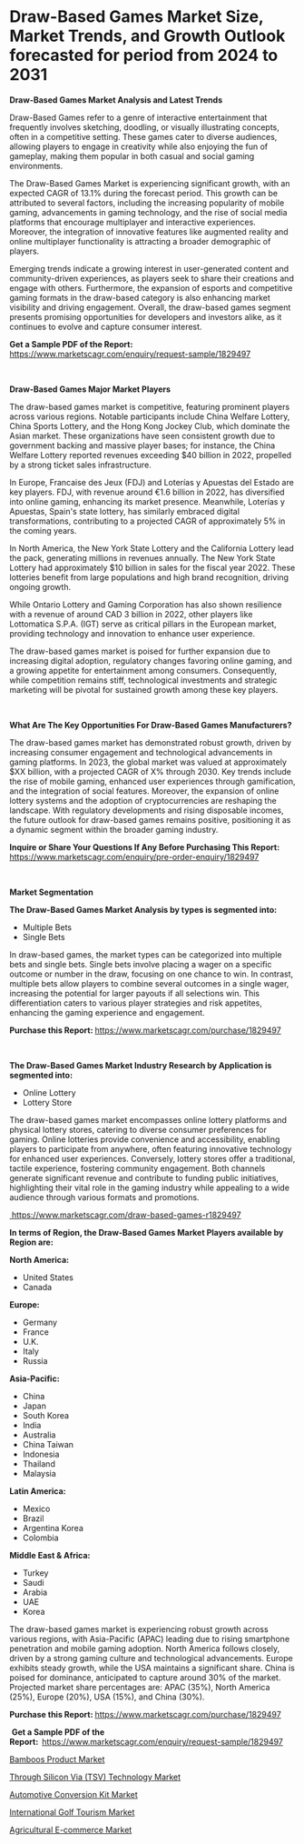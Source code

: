 <p><h1>Draw-Based Games Market Size, Market Trends, and Growth Outlook forecasted for period from 2024 to 2031</h1></p><p><strong>Draw-Based Games Market Analysis and Latest Trends</strong></p>
<p><p>Draw-Based Games refer to a genre of interactive entertainment that frequently involves sketching, doodling, or visually illustrating concepts, often in a competitive setting. These games cater to diverse audiences, allowing players to engage in creativity while also enjoying the fun of gameplay, making them popular in both casual and social gaming environments.</p><p>The Draw-Based Games Market is experiencing significant growth, with an expected CAGR of 13.1% during the forecast period. This growth can be attributed to several factors, including the increasing popularity of mobile gaming, advancements in gaming technology, and the rise of social media platforms that encourage multiplayer and interactive experiences. Moreover, the integration of innovative features like augmented reality and online multiplayer functionality is attracting a broader demographic of players. </p><p>Emerging trends indicate a growing interest in user-generated content and community-driven experiences, as players seek to share their creations and engage with others. Furthermore, the expansion of esports and competitive gaming formats in the draw-based category is also enhancing market visibility and driving engagement. Overall, the draw-based games segment presents promising opportunities for developers and investors alike, as it continues to evolve and capture consumer interest.</p></p>
<p><strong>Get a Sample PDF of the Report:&nbsp;</strong> <a href="https://www.marketscagr.com/enquiry/request-sample/1829497?utm_campaign=1556&utm_medium=2&utm_source=Github&utm_content=ia&utm_term=15102024&utm_id=draw-based-games">https://www.marketscagr.com/enquiry/request-sample/1829497</a></p>
<p>&nbsp;</p>
<p><strong>Draw-Based Games Major Market Players</strong></p>
<p><p>The draw-based games market is competitive, featuring prominent players across various regions. Notable participants include China Welfare Lottery, China Sports Lottery, and the Hong Kong Jockey Club, which dominate the Asian market. These organizations have seen consistent growth due to government backing and massive player bases; for instance, the China Welfare Lottery reported revenues exceeding $40 billion in 2022, propelled by a strong ticket sales infrastructure.</p><p>In Europe, Francaise des Jeux (FDJ) and Loterías y Apuestas del Estado are key players. FDJ, with revenue around €1.6 billion in 2022, has diversified into online gaming, enhancing its market presence. Meanwhile, Loterías y Apuestas, Spain's state lottery, has similarly embraced digital transformations, contributing to a projected CAGR of approximately 5% in the coming years.</p><p>In North America, the New York State Lottery and the California Lottery lead the pack, generating millions in revenues annually. The New York State Lottery had approximately $10 billion in sales for the fiscal year 2022. These lotteries benefit from large populations and high brand recognition, driving ongoing growth.</p><p>While Ontario Lottery and Gaming Corporation has also shown resilience with a revenue of around CAD 3 billion in 2022, other players like Lottomatica S.P.A. (IGT) serve as critical pillars in the European market, providing technology and innovation to enhance user experience.</p><p>The draw-based games market is poised for further expansion due to increasing digital adoption, regulatory changes favoring online gaming, and a growing appetite for entertainment among consumers. Consequently, while competition remains stiff, technological investments and strategic marketing will be pivotal for sustained growth among these key players.</p></p>
<p>&nbsp;</p>
<p><strong>What Are The Key Opportunities For Draw-Based Games Manufacturers?</strong></p>
<p><p>The draw-based games market has demonstrated robust growth, driven by increasing consumer engagement and technological advancements in gaming platforms. In 2023, the global market was valued at approximately $XX billion, with a projected CAGR of X% through 2030. Key trends include the rise of mobile gaming, enhanced user experiences through gamification, and the integration of social features. Moreover, the expansion of online lottery systems and the adoption of cryptocurrencies are reshaping the landscape. With regulatory developments and rising disposable incomes, the future outlook for draw-based games remains positive, positioning it as a dynamic segment within the broader gaming industry.</p></p>
<p><strong>Inquire or Share Your Questions If Any Before Purchasing This Report:</strong> <a href="https://www.marketscagr.com/enquiry/pre-order-enquiry/1829497?utm_campaign=1556&utm_medium=2&utm_source=Github&utm_content=ia&utm_term=15102024&utm_id=draw-based-games">https://www.marketscagr.com/enquiry/pre-order-enquiry/1829497</a></p>
<p>&nbsp;</p>
<p><strong>Market Segmentation</strong></p>
<p><strong>The Draw-Based Games Market Analysis by types is segmented into:</strong></p>
<p><ul><li>Multiple Bets</li><li>Single Bets</li></ul></p>
<p><p>In draw-based games, the market types can be categorized into multiple bets and single bets. Single bets involve placing a wager on a specific outcome or number in the draw, focusing on one chance to win. In contrast, multiple bets allow players to combine several outcomes in a single wager, increasing the potential for larger payouts if all selections win. This differentiation caters to various player strategies and risk appetites, enhancing the gaming experience and engagement.</p></p>
<p><strong>Purchase this Report:&nbsp;</strong><a href="https://www.marketscagr.com/purchase/1829497?utm_campaign=1556&utm_medium=2&utm_source=Github&utm_content=ia&utm_term=15102024&utm_id=draw-based-games">https://www.marketscagr.com/purchase/1829497</a></p>
<p>&nbsp;</p>
<p><strong>The Draw-Based Games Market Industry Research by Application is segmented into:</strong></p>
<p><ul><li>Online Lottery</li><li>Lottery Store</li></ul></p>
<p><p>The draw-based games market encompasses online lottery platforms and physical lottery stores, catering to diverse consumer preferences for gaming. Online lotteries provide convenience and accessibility, enabling players to participate from anywhere, often featuring innovative technology for enhanced user experiences. Conversely, lottery stores offer a traditional, tactile experience, fostering community engagement. Both channels generate significant revenue and contribute to funding public initiatives, highlighting their vital role in the gaming industry while appealing to a wide audience through various formats and promotions.</p></p>
<p><a href="https://www.marketscagr.com/draw-based-games-r1829497?utm_campaign=1556&utm_medium=2&utm_source=Github&utm_content=ia&utm_term=15102024&utm_id=draw-based-games">&nbsp;https://www.marketscagr.com/draw-based-games-r1829497</a></p>
<p><strong>In terms of Region, the Draw-Based Games Market Players available by Region are:</strong></p>
<p>
    <p> <strong> North America: </strong>
        <ul>
            <li>United States</li>
            <li>Canada</li>
        </ul>
        </p> 
    <p> <strong> Europe: </strong>
        <ul>
            <li>Germany</li>
            <li>France</li>
            <li>U.K.</li>
            <li>Italy</li>
            <li>Russia</li>
        </ul>
        </p> 
    <p> <strong> Asia-Pacific: </strong>
        <ul>
            <li>China</li>
            <li>Japan</li>
            <li>South Korea</li>
            <li>India</li>
            <li>Australia</li>
            <li>China Taiwan</li>
            <li>Indonesia</li>
            <li>Thailand</li>
            <li>Malaysia</li>
        </ul>
        </p> 
    <p> <strong> Latin America: </strong>
        <ul>
            <li>Mexico</li>
            <li>Brazil</li>
            <li>Argentina Korea</li>
            <li>Colombia</li>
        </ul>
        </p> 
    <p> <strong> Middle East & Africa: </strong>
        <ul>
            <li>Turkey</li>
            <li>Saudi</li>
            <li>Arabia</li>
            <li>UAE</li>
            <li>Korea</li>
        </ul>
    </p>
    </p>
<p><p>The draw-based games market is experiencing robust growth across various regions, with Asia-Pacific (APAC) leading due to rising smartphone penetration and mobile gaming adoption. North America follows closely, driven by a strong gaming culture and technological advancements. Europe exhibits steady growth, while the USA maintains a significant share. China is poised for dominance, anticipated to capture around 30% of the market. Projected market share percentages are: APAC (35%), North America (25%), Europe (20%), USA (15%), and China (30%).</p></p>
<p><strong>Purchase this Report: </strong><a href="https://www.marketscagr.com/purchase/1829497?utm_campaign=1556&utm_medium=2&utm_source=Github&utm_content=ia&utm_term=15102024&utm_id=draw-based-games">https://www.marketscagr.com/purchase/1829497</a></p>
<p>&nbsp;<strong>Get a Sample PDF of the Report:&nbsp;&nbsp;</strong><a href="https://www.marketscagr.com/enquiry/request-sample/1829497?utm_campaign=1556&utm_medium=2&utm_source=Github&utm_content=ia&utm_term=15102024&utm_id=draw-based-games">https://www.marketscagr.com/enquiry/request-sample/1829497</a></p>
<p><strong></strong></p>
<p><p><a href="https://www.linkedin.com/pulse/bamboos-product-market-overview-regional-outlook-competitive-strategies-0wwie?utm_campaign=1556&utm_medium=2&utm_source=Github&utm_content=ia&utm_term=15102024&utm_id=draw-based-games">Bamboos Product Market</a></p><p><a href="https://github.com/FassouRP/Market-Research-Report-List-6/blob/main/through-silicon-via-tsv-technology-market.md?utm_campaign=1556&utm_medium=2&utm_source=Github&utm_content=ia&utm_term=15102024&utm_id=draw-based-games">Through Silicon Via (TSV) Technology Market</a></p><p><a href="https://www.linkedin.com/pulse/evolution-automotive-conversion-kit-market-key-shifts-from-2024-mw4bc?utm_campaign=1556&utm_medium=2&utm_source=Github&utm_content=ia&utm_term=15102024&utm_id=draw-based-games">Automotive Conversion Kit Market</a></p><p><a href="https://github.com/lmorisekv5e/Market-Research-Report-List-1/blob/main/international-golf-tourism-market.md?utm_campaign=1556&utm_medium=2&utm_source=Github&utm_content=ia&utm_term=15102024&utm_id=draw-based-games">International Golf Tourism Market</a></p><p><a href="https://www.linkedin.com/pulse/analyzing-agricultural-e-commerce-market-dynamics-growth-drivers-5fvpe?utm_campaign=1556&utm_medium=2&utm_source=Github&utm_content=ia&utm_term=15102024&utm_id=draw-based-games">Agricultural E-commerce Market</a></p></p>